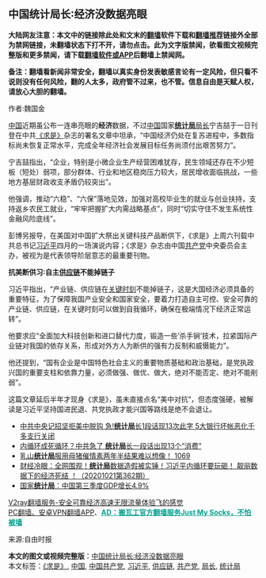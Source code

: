  <h2>中国统计局长∶经济没数据亮眼</h2> <p class="notice"><b>大陆网友注意：本文中的链接除此处和文末的<a href="https://github.com/bannedbook/fanqiang" >翻墙</a>软件下载和<a href="https://github.com/killgcd/justmysocks/blob/master/README.md">翻墙推荐</a>链接外全部为禁网链接，未翻墙状态下打不开，请勿点击。此为文字版禁闻，欲看图文视频完整版和更多禁闻，请下载<a href="https://github.com/bannedbook/fanqiang">翻墙软件或APP</a>后翻墙上禁闻网。</p><p>备注：翻墙看新闻非常安全，翻墙以真实身份发表敏感言论有一定风险，但只看不说则没有任何风险，翻的人太多，政府管不过来，也不管。信息自由是天赋人权，请放心大胆的翻墙。</b></p>  <div class="entry"> <p>作者:魏国金</p> <p> <span class='wp_keywordlink_affiliate'><a href="https://www.bannedbook.org/" title="中国" target="_blank">中国</a></span>近期虽公布一连串亮眼的<strong>经济</strong>数据，不过<a href="https://www.bannedbook.org/bnews/tag/%E4%B8%AD%E5%9B%BD/" class="st_tag internal_tag" rel="tag" title="标签 中国 下的日志">中国</a>国家<strong><a href="https://www.bannedbook.org/bnews/tag/%e7%bb%9f%e8%ae%a1%e5%b1%80/" class="st_tag internal_tag" rel="tag" title="标签 统计局 下的日志">统计局</a></strong><a href="https://www.bannedbook.org/bnews/tag/%E5%B1%80%E9%95%BF/" class="st_tag internal_tag" rel="tag" title="标签 局长 下的日志">局长</a>宁吉喆于一日刊登在中共<a href="https://www.bannedbook.org/bnews/tag/%e3%80%8a%e6%b1%82%e6%98%af%e3%80%8b/" class="st_tag internal_tag" rel="tag" title="标签 《求是》 下的日志">《求是》</a>杂志的署名文章中坦承，“中国经济仍处在复苏进程中，多数指标尚未恢复正常水平，完成全年经济社会发展目标任务尚须付出艰苦努力”。 </p> <p>宁吉喆指出，“企业，特别是小微企业生产经营困难犹存，民生领域还存在不少短板（短处）弱项，部分群体、行业和地区稳岗压力较大，居民增收面临挑战，一些地方基层财政收支矛盾仍较突出”。 </p>  <p>他强调，推动“六稳”、“六保”落地见效，加强对高校毕业生的就业与创业扶持，支持返乡农民工就业，“牢牢把握扩大内需战略基点”，同时“切实守住不发生系统性金融风险底线”。 </p> <p>彭博另报导，在美国对中国扩大祭出关键科技产品断供下，《求是》上周六刊载中共总书记<a href="https://www.bannedbook.org/bnews/tag/%e4%b9%a0%e8%bf%91%e5%b9%b3/" class="st_tag internal_tag" rel="tag" title="标签 习近平 下的日志">习近平</a>四月的一场演说内容；《求是》杂志由中国<a href="https://www.bannedbook.org/bnews/tag/%e5%85%b1%e4%ba%a7%e5%85%9a/" class="st_tag internal_tag" rel="tag" title="标签 共产党 下的日志">共产党</a>中央委员会主办，被视为是代表领导阶层意志的最重要刊物。 </p> <p><strong>抗美断供习∶自主<a href="https://www.bannedbook.org/bnews/tag/%E4%BE%9B%E5%BA%94%E9%93%BE/" class="st_tag internal_tag" rel="tag" title="标签 供应链 下的日志">供应链</a>不能掉链子</strong> </p>  <p>习近平指出，“产业链、供应链在<span class='wp_keywordlink'><a href="https://www.bannedbook.org/forum2/topic151.html" title="关键时刻：李鹏日记" target="_blank">关键时刻</a></span>不能掉链子，这是大国经济必须具备的重要特征，为了保障我国产业安全和国家安全，要着力打造自主可控、安全可靠的产业链、供应链，在关键时刻可以做到自我循环，确保在极端情况下经济正常运转”。 </p> <p>他要求应“全面加大科技创新和进口替代力度，锻造一些‘杀手锏’技术，拉紧国际产业链对我国的依存关系，形成对外方人为断供的强有力反制和威慑能力”。 </p> <p>他还提到，“国有企业是中国特色社会主义的重要物质基础和政治基础，是党执政兴国的重要支柱和依靠力量，必须做强、做优、做大，绝对不能否定、绝对不能削弱”。 </p>  <p>这篇文章延后半年才现身《求是》，虽未直接点名“美中对抗”，但态度强硬，被解读是习近平坚持国进民退、共党执政才能兴国等路线是绝不会退让。 </p> <ul class='op-related-articles' title='相关阅读'> <li><a href='https://www.bannedbook.org/bnews/topimagenews/20201101/1423948.html' target='_blank'>中共中央记招坚拒美中脱钩 急!<b>统计局</b>长1段话现13次此字 5大银行坏帐恶化千多支行关闭</a></li> <li><a href='https://www.bannedbook.org/bnews/finance/20201101/1423665.html' target='_blank'>内循环成死循环？中共急了 <b>统计局</b>长一段话出现13个“消费”</a></li> <li><a href='https://www.bannedbook.org/bnews/bannedvideo/20201026/1420601.html' target='_blank'>乳山<b>统计局</b>服用母猪催情素两年半结果难以想像！ 1069</a></li> <li><a href='https://www.bannedbook.org/bnews/bannedvideo/20201021/1417665.html' target='_blank'>财经冷眼：全网围观！<b>统计局</b>数据造假被实锤！习近平内循环要玩砸！ 靓丽数据下的经济死结 ！（20201021第362期）</a></li> <li><a href='https://www.bannedbook.org/bnews/baitai/20201019/1416592.html' target='_blank'>国家<b>统计局</b>：中国第三季度GDP增长4.9%</a></li> </ul> <p class="texttj"> <a href="https://www.bannedbook.org/forum23/topic22702.html" target="_blank">V2ray翻墙服务-安全可靠经济高速无限流量体验飞的感觉</a><br/> <a href="https://github.com/bannedbook/fanqiang/wiki/%E7%A6%81%E9%97%BB%E7%BD%91%E5%AE%89%E5%8D%93%E7%BF%BB%E5%A2%99%E6%96%B0%E9%97%BBAPP" target="_blank">PC翻墙、安卓VPN翻墙APP</a>、<span onclick="window.open('https://github.com/killgcd/justmysocks/blob/master/README.md')" style="font-weight:bold;color:#00A191;cursor:pointer;text-decoration:underline;outline:none">AD：搬瓦工官方翻墙服务Just My Socks，不怕被墙</span></p><p>来源:自由时报</p><a name='sharetosocial'></a>       <div><b>本文的图文或视频完整版</b>：<a href='https://www.bannedbook.org/bnews/comments/20201103/1424814.html'>中国统计局长∶经济没数据亮眼</a></div>  </div><!--END ENTRY--> <div class="postfooter"> <div>本文标签：<a href="https://www.bannedbook.org/bnews/tag/%e3%80%8a%e6%b1%82%e6%98%af%e3%80%8b/" rel="tag">《求是》</a>, <a href="https://www.bannedbook.org/bnews/tag/%E4%B8%AD%E5%9B%BD/" rel="tag">中国</a>, <a href="https://www.bannedbook.org/bnews/tag/%e4%b8%ad%e5%9b%bd%e5%85%b1%e4%ba%a7%e5%85%9a/" rel="tag">中国共产党</a>, <a href="https://www.bannedbook.org/bnews/tag/%e4%b9%a0%e8%bf%91%e5%b9%b3/" rel="tag">习近平</a>, <a href="https://www.bannedbook.org/bnews/tag/%E4%BE%9B%E5%BA%94%E9%93%BE/" rel="tag">供应链</a>, <a href="https://www.bannedbook.org/bnews/tag/%e5%85%b1%e4%ba%a7%e5%85%9a/" rel="tag">共产党</a>, <a href="https://www.bannedbook.org/bnews/tag/%E5%B1%80%E9%95%BF/" rel="tag">局长</a>, <a href="https://www.bannedbook.org/bnews/tag/%e7%bb%9f%e8%ae%a1%e5%b1%80/" rel="tag">统计局</a></div>  </div><!--END POSTFOOTER--> 